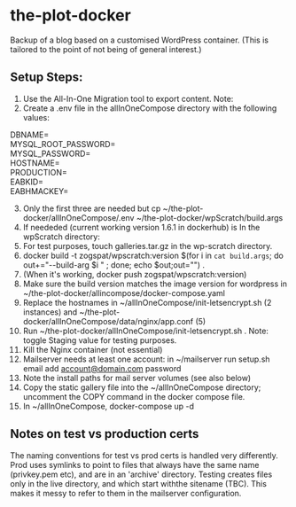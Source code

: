 # the-plot-docker

Backup of a blog based on a customised WordPress container. (This is tailored to the point of not being of general interest.)

## Setup Steps:
1. Use the All-In-One Migration tool to export content. Note:
2. Create a .env file in the allInOneCompose directory with the following values:

DBNAME=  
MYSQL_ROOT_PASSWORD=  
MYSQL_PASSWORD=  
HOSTNAME=  
PRODUCTION=  
EABKID=  
EABHMACKEY=

3. Only the first three are needed but cp ~/the-plot-docker/allInOneCompose/.env ~/the-plot-docker/wpScratch/build.args
4. If neededed (current working version 1.6.1 in dockerhub) is In the wpScratch directory: 
5. For test purposes, touch galleries.tar.gz in the wp-scratch directory.
6. docker build -t zogspat/wpscratch:version $(for i in `cat build.args`; do out+="--build-arg $i " ; done; echo $out;out="") .
7. (When it's working, docker push zogspat/wpscratch:version)
8. Make sure the build version matches the image version for wordpress in ~/the-plot-docker/allincompose/docker-compose.yaml
9. Replace the hostnames in ~/allInOneCompose/init-letsencrypt.sh (2 instances) and ~/the-plot-docker/allInOneCompose/data/nginx/app.conf (5)
10. Run ~/the-plot-docker/allInOneCompose/init-letsencrypt.sh . Note: toggle Staging value for testing purposes.
11. Kill the Nginx container (not essential)
12. Mailserver needs at least one account: in ~/mailserver run setup.sh email add account@domain.com password
13. Note the install paths for mail server volumes (see also below)
14. Copy the static gallery file into the ~/allInOneCompose directory; uncomment the COPY command in the docker compose file.
15. In ~/allInOneCompose, docker-compose up -d

## Notes on test vs production certs
The naming conventions for test vs prod certs is handled very differently. Prod uses symlinks to point to files that always have the same name (privkey.pem etc), and are in an 'archive' directory. Testing creates files only in the live directory, and which start withthe sitename (TBC). This makes it messy to refer to them in the mailserver configuration.
